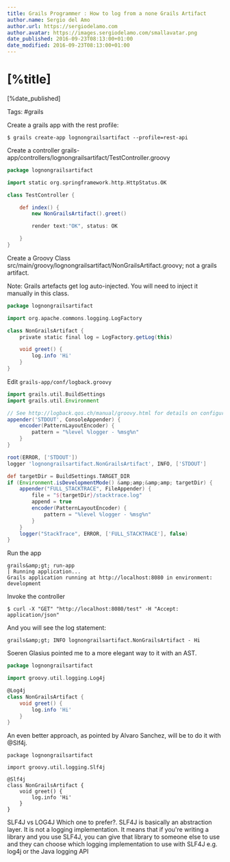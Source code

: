 ```yaml
---
title: Grails Programmer : How to log from a none Grails Artifact
author.name: Sergio del Amo
author.url: https://sergiodelamo.com
author.avatar: https://images.sergiodelamo.com/smallavatar.png 
date_published: 2016-09-23T08:13:00+01:00
date_modified: 2016-09-23T08:13:00+01:00
---
```


# [%title]

[%date_published]

Tags: #grails

Create a grails app with the rest profile:

```
$ grails create-app lognongrailsartifact --profile=rest-api
```

Create a controller grails-app/controllers/lognongrailsartifact/TestController.groovy

```groovy
package lognongrailsartifact

import static org.springframework.http.HttpStatus.OK

class TestController {

    def index() {
    	new NonGrailsArtifact().greet()

        render text:"OK", status: OK

    }
}
```

Create a Groovy Class src/main/groovy/lognongrailsartifact/NonGrailsArtifact.groovy; not a grails artifact.

Note: Grails artefacts get log auto-injected. You will need to inject it manually in this class.

```groovy
package lognongrailsartifact

import org.apache.commons.logging.LogFactory

class NonGrailsArtifact {
	private static final log = LogFactory.getLog(this)

	void greet() {
		log.info 'Hi'
	}
}
```

Edit `grails-app/conf/logback.groovy`

```groovy
import grails.util.BuildSettings
import grails.util.Environment

// See http://logback.qos.ch/manual/groovy.html for details on configuration
appender('STDOUT', ConsoleAppender) {
    encoder(PatternLayoutEncoder) {
        pattern = "%level %logger - %msg%n"
    }
}

root(ERROR, ['STDOUT'])
logger 'lognongrailsartifact.NonGrailsArtifact', INFO, ['STDOUT']

def targetDir = BuildSettings.TARGET_DIR
if (Environment.isDevelopmentMode() &amp;amp;&amp;amp; targetDir) {
    appender("FULL_STACKTRACE", FileAppender) {
        file = "${targetDir}/stacktrace.log"
        append = true
        encoder(PatternLayoutEncoder) {
            pattern = "%level %logger - %msg%n"
        }
    }
    logger("StackTrace", ERROR, ['FULL_STACKTRACE'], false)
}
```

Run the app

```
grails&amp;gt; run-app
| Running application...
Grails application running at http://localhost:8080 in environment: development
```

Invoke the controller

```
$ curl -X "GET" "http://localhost:8080/test" -H "Accept: application/json"
```

And you will see the log statement:

```
grails&amp;gt; INFO lognongrailsartifact.NonGrailsArtifact - Hi
```

Soeren Glasius pointed me to a more elegant way to it with an AST.

```groovy
package lognongrailsartifact

import groovy.util.logging.Log4j

@Log4j
class NonGrailsArtifact {
    void greet() {
        log.info 'Hi'
    }
}
```

An even better approach, as pointed by Alvaro Sanchez, will be to do it with @Slf4j.

```
package lognongrailsartifact

import groovy.util.logging.Slf4j

@Slf4j
class NonGrailsArtifact {
    void greet() {
        log.info 'Hi'
    }
}
```

SLF4J vs LOG4J Which one to prefer?. SLF4J is basically an abstraction layer. It is not a logging implementation. It means that if you're writing a library and you use SLF4J, you can give that library to someone else to use and they can choose which logging implementation to use with SLF4J e.g. log4j or the Java logging API

